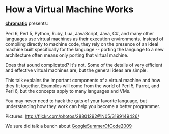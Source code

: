 # How a Virtual Machine Works

**[chromatic](/chromatic)** presents:

Perl 6, Perl 5, Python, Ruby, Lua, JavaScript, Java, C#, and many other
languages use virtual machines as their execution environments.  Instead of
compiling directly to machine code, they rely on the presence of an ideal
machine built specifically for the language -- porting the language to a new
architecture often means only porting that virtual machine.

Does that sound complicated?  It's not.  Some of the details of very efficient
and effective virtual machines are, but the general ideas are simple.

This talk explains the important components of a virtual machine and how they
fit together.  Examples will come from the world of Perl 5, Parrot, and Perl
6, but the concepts apply to many languages and VMs.

You may never need to hack the guts of your favorite language, but
understanding how they work can help you become a better programmer.

Pictures: http://flickr.com/photos/28801292@N05/3199149426/

We sure did talk a bunch about [GoogleSummerOfCode2009](/GoogleSummerOfCode2009)
